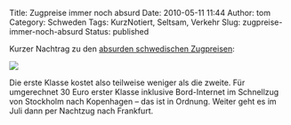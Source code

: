 Title: Zugpreise immer noch absurd
Date: 2010-05-11 11:44
Author: tom
Category: Schweden
Tags: KurzNotiert, Seltsam, Verkehr
Slug: zugpreise-immer-noch-absurd
Status: published

Kurzer Nachtrag zu den [absurden schwedischen
Zugpreisen](http://www.fiket.de/2009/09/04/zugreisen-absurd/):

![](http://www.fiket.de/pic/sjpriser.jpg)

Die erste Klasse kostet also teilweise weniger als die zweite. Für
umgerechnet 30 Euro erster Klasse inklusive Bord-Internet im Schnellzug
von Stockholm nach Kopenhagen – das ist in Ordnung. Weiter geht es im
Juli dann per Nachtzug nach Frankfurt.

